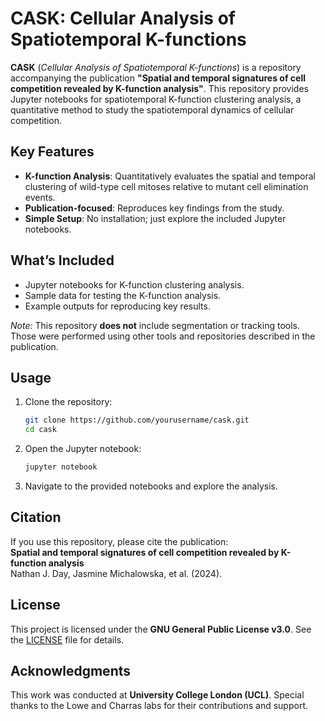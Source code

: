 
# CASK: Cellular Analysis of Spatiotemporal K-functions

**CASK** (*Cellular Analysis of Spatiotemporal K-functions*) is a repository accompanying the publication **"Spatial and temporal signatures of cell competition revealed by K-function analysis"**. This repository provides Jupyter notebooks for spatiotemporal K-function clustering analysis, a quantitative method to study the spatiotemporal dynamics of cellular competition.

## Key Features
- **K-function Analysis**: Quantitatively evaluates the spatial and temporal clustering of wild-type cell mitoses relative to mutant cell elimination events.
- **Publication-focused**: Reproduces key findings from the study.
- **Simple Setup**: No installation; just explore the included Jupyter notebooks.

## What’s Included
- Jupyter notebooks for K-function clustering analysis.
- Sample data for testing the K-function analysis.
- Example outputs for reproducing key results.

*Note:* This repository **does not** include segmentation or tracking tools. Those were performed using other tools and repositories described in the publication.

## Usage
1. Clone the repository:
   ```bash
   git clone https://github.com/yourusername/cask.git
   cd cask
   ```
2. Open the Jupyter notebook:
   ```bash
   jupyter notebook
   ```
3. Navigate to the provided notebooks and explore the analysis.

## Citation
If you use this repository, please cite the publication:  
**Spatial and temporal signatures of cell competition revealed by K-function analysis**  
Nathan J. Day, Jasmine Michalowska, et al. (2024).

## License
This project is licensed under the **GNU General Public License v3.0**. See the [LICENSE](LICENSE) file for details.

## Acknowledgments
This work was conducted at **University College London (UCL)**. Special thanks to the Lowe and Charras labs for their contributions and support.
